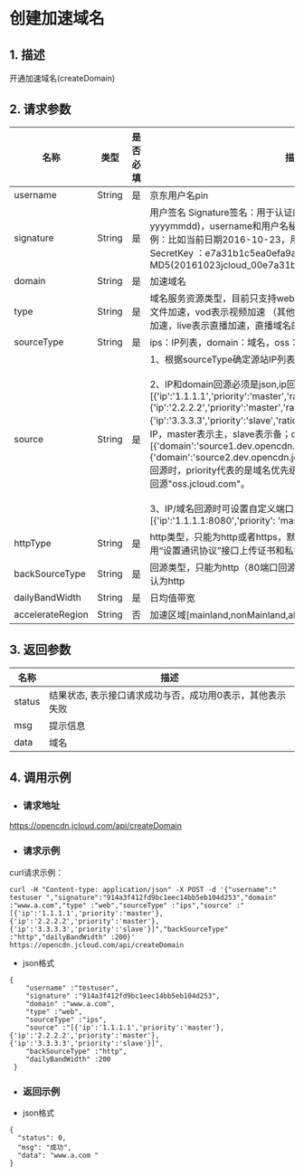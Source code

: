 # **创建加速域名**

## **1. 描述**

开通加速域名(createDomain)

## **2. 请求参数**

| **名称**      | **类型** | **是否必填**| **描述**                          |
| ----------- | ------ | --------- | ------------------------------- |
| username      | String | 是        | 京东用户名pin                          |
| signature  | String | 是        | 用户签名    Signature签名：用于认证的签名信息,签名算法: 日期(格式为 yyyymmdd)，username和用户名秘钥相加的字符串的md5值。签名示例：比如当前日期2016-10-23，用户pin: jcloud_00 ,用户秘钥SecretKey ：e7a31b1c5ea0efa9aa2f29c6559f7d61那签名为MD5(20161023jcloud_00e7a31b1c5ea0efa9aa2f29c6559f7d61)                |
| domain      | String | 是        | 加速域名 |
| type | String | 是        | 域名服务资源类型，目前只支持web表示 静态小文件，download表示大文件加速，vod表示视频加速 （其他类型暂不支持，dynamic表示动态加速，live表示直播加速，直播域名的创建参考直播OPEN API）                   |
| sourceType   | String | 是        | ips：IP列表，domain：域名，oss：oss回源                             |
| source   | String | 是        | 1、根据sourceType确定源站IP列表或者域名。<br><br/>2、IP和domain回源必须是json,ip回源示例："[{'ip':'1.1.1.1','priority':'master','ratio':0.4},{'ip':'2.2.2.2','priority':'master','ratio':0.6},{'ip':'3.3.3.3','priority':'slave','ratio':1}]"ip回源时，priority表示主备IP，master表示主，slave表示备；domain回源示例："[{'domain':'source1.dev.opencdn.jcloud.com','priority':'1'},{'domain':'source2.dev.opencdn.jcloud.com','priority':'2'}]"domain回源时，priority代表的是域名优先级，1-5代表优先级从高到底；OSS回源"oss.jcloud.com"。<br><br/>3、IP/域名回源时可设置自定义端口，如："[{'ip':'1.1.1.1:8080','priority': 'master'}]"|
| httpType   | String | 是        | http类型，只能为http或者https，默认为http。当设为https时，需要调用“设置通讯协议”接口上传证书和私钥 |
| backSourceType   | String | 是        | 回源类型，只能为http（80端口回源）或者https（443端口回源），默认为http |
| dailyBandWidth   | String | 是        | 日均值带宽 |
| accelerateRegion   | String | 否        | 加速区域[mainland,nonMainland,all]默认mainland|


## **3. 返回参数**

| **名称** | **描述**                                                  |
| -------- | --------------------------------------------------------- |
| status   | 结果状态, 表示接口请求成功与否，成功用0表示，其他表示失败 |
| msg      | 提示信息                                                  |
| data     | 域名                                                      |

## **4. 调用示例**

- ### **请求地址**

https://opencdn.jcloud.com/api/createDomain

- ### **请求示例**

curl请求示例：
```
curl -H "Content-type: application/json" -X POST -d '{"username":" testuser ","signature":"914a3f412fd9bc1eec14bb5eb104d253","domain" :"www.a.com","type" :"web","sourceType" :"ips","source" :"[{'ip':'1.1.1.1','priority':'master'},{'ip':'2.2.2.2','priority':'master'},{'ip':'3.3.3.3','priority':'slave'}]","backSourceType" :"http","dailyBandWidth" :200}' https://opencdn.jcloud.com/api/createDomain
```
* json格式
```
{
    "username" :"testuser",
    "signature" :"914a3f412fd9bc1eec14bb5eb104d253",
    "domain" :"www.a.com",
    "type" :"web",
    "sourceType" :"ips",
    "source" :"[{'ip':'1.1.1.1','priority':'master'},{'ip':'2.2.2.2','priority':'master'},{'ip':'3.3.3.3','priority':'slave'}]",
    "backSourceType" :"http",
    "dailyBandWidth" :200
 }
```
- ### **返回示例**

* json格式

```
{
  "status": 0,
  "msg": "成功",
  "data": "www.a.com "
}
```

 
